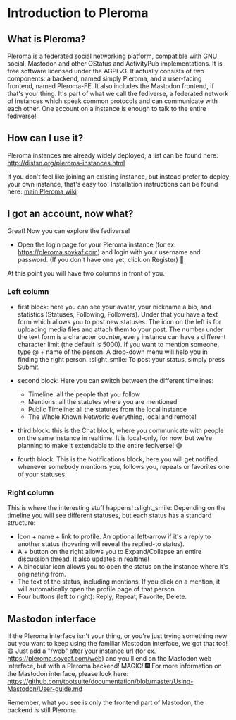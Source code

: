 # Introduction to Pleroma
## What is Pleroma?
Pleroma is a federated social networking platform, compatible with GNU social, Mastodon and other OStatus and ActivityPub implementations. It is free software licensed under the AGPLv3.
It actually consists of two components: a backend, named simply Pleroma, and a user-facing frontend, named Pleroma-FE. It also includes the Mastodon frontend, if that's your thing.
It's part of what we call the fediverse, a federated network of instances which speak common protocols and can communicate with each other.
One account on a instance is enough to talk to the entire fediverse!

## How can I use it?

Pleroma instances are already widely deployed, a list can be found here:
http://distsn.org/pleroma-instances.html

If you don't feel like joining an existing instance, but instead prefer to deploy your own instance, that's easy too!
Installation instructions can be found here:
[main Pleroma wiki](/)

## I got an account, now what?
Great! Now you can explore the fediverse!
- Open the login page for your Pleroma instance (for ex. https://pleroma.soykaf.com) and login with your username and password.
(If you don't have one yet, click on Register) :slightly_smiling_face:

At this point you will have two columns in front of you.

### Left column
- first block: here you can see your avatar, your nickname a bio, and statistics (Statuses, Following, Followers).
Under that you have a text form which allows you to post new statuses. The icon on the left is for uploading media files and attach them to your post. The number under the text form is a character counter, every instance can have a different character limit (the default is 5000).
If you want to mention someone, type @ + name of the person. A drop-down menu will help you in finding the right person. :slight_smile:
To post your status, simply press Submit.

- second block: Here you can switch between the different timelines:
  - Timeline: all the people that you follow
  - Mentions: all the statutes where you are mentioned
  - Public Timeline: all the statutes from the local instance
  - The Whole Known Network: everything, local and remote!

- third block: this is the Chat block, where you communicate with people on the same instance in realtime. It is local-only, for now, but we're planning to make it extendable to the entire fediverse! :sweat_smile:

- fourth block: This is the Notifications block, here you will get notified whenever somebody mentions you, follows you, repeats or favorites one of your statuses.

### Right column
This is where the interesting stuff happens! :slight_smile:
Depending on the timeline you will see different statuses, but each status has a standard structure:
- Icon + name + link to profile. An optional left-arrow if it's a reply to another status (hovering will reveal the replied-to status).
- A + button on the right allows you to Expand/Collapse an entire discussion thread. It also updates in realtime!
- A binocular icon allows you to open the status on the instance where it's originating from.
- The text of the status, including mentions. If you click on a mention, it will automatically open the profile page of that person.
- Four buttons (left to right): Reply, Repeat, Favorite, Delete.

## Mastodon interface
If the Pleroma interface isn't your thing, or you're just trying something new but you want to keep using the familiar Mastodon interface, we got that too! :smile:
Just add a "/web" after your instance url (for ex. https://pleroma.soycaf.com/web) and you'll end on the Mastodon web interface, but with a Pleroma backend! MAGIC! :fireworks:
For more information on the Mastodon interface, please look here:
https://github.com/tootsuite/documentation/blob/master/Using-Mastodon/User-guide.md

Remember, what you see is only the frontend part of Mastodon, the backend is still Pleroma.
